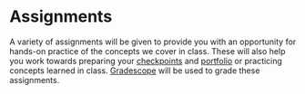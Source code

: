 # Assignments

A variety of assignments will be given to provide you with an opportunity for hands-on practice of the concepts we cover in class.
These will also help you work towards preparing your [checkpoints](../checkpoints/) and [portfolio](../portfolio.md) or practicing concepts learned in class.
[Gradescope](https://www.gradescope.com/) will be used to grade these assignments.
